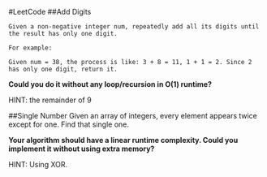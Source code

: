 #LeetCode
##Add Digits

	Given a non-negative integer num, repeatedly add all its digits until the result has only one digit.

	For example:
	
	Given num = 38, the process is like: 3 + 8 = 11, 1 + 1 = 2. Since 2 has only one digit, return it.



**Could you do it without any loop/recursion in O(1) runtime?**

HINT: the remainder of 9


##Single Number
	Given an array of integers, every element appears twice except for one. Find that single one.

**Your algorithm should have a linear runtime complexity. Could you implement it without using extra memory?**

HINT: Using XOR.
